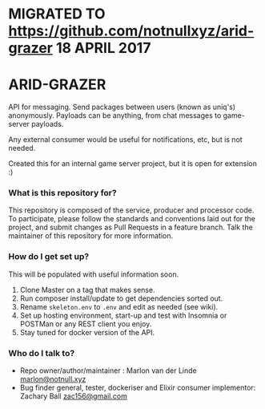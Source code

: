 # MIGRATED TO https://github.com/notnullxyz/arid-grazer 18 APRIL 2017 #

# ARID-GRAZER #
API for messaging. Send packages between users (known as uniq's) anonymously. Payloads can be anything, from chat messages to game-server payloads.

Any external consumer would be useful for notifications, etc, but is not needed.

Created this for an internal game server project, but it is open for extension :)

### What is this repository for? ###

This repository is composed of the service, producer and processor code. To participate, please follow the standards and conventions laid out for the project, and submit changes as Pull Requests in a feature branch. Talk the maintainer of this repository for more information.

### How do I get set up? ###

This will be populated with useful information soon.

1. Clone Master on a tag that makes sense.
2. Run composer install/update to get dependencies sorted out.
3. Rename `skeleton.env` to `.env` and edit as needed (see wiki).
4. Set up hosting environment, start-up and test with Insomnia or POSTMan or any REST client you enjoy.
5. Stay tuned for docker version of the API.

### Who do I talk to? ###

* Repo owner/author/maintainer : Marlon van der Linde <marlon@notnull.xyz>
* Bug finder general, tester, dockeriser and Elixir consumer implementor: Zachary Ball <zac156@gmail.com>